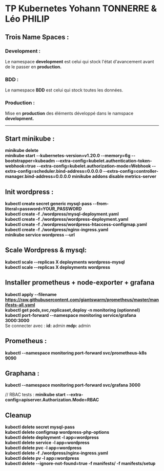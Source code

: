 # TP Kubernetes Yohann TONNERRE & Léo PHILIP
## Trois Name Spaces :
### **Development :**
Le namespace **development** est celui qui stock l'état d'avancement avant de le passer en **production.**

### **BDD :**
Le namespace **BDD** est celui qui stock toutes les données.

### **Production :**
Mise en **production** des éléments développé dans le namspace **development.**

------------------------

## **Start minikube :**
**minikube delete** </br>
**minikube start --kubernetes-version=v1.20.0 --memory=6g --bootstrapper=kubeadm --extra-config=kubelet.authentication-token-webhook=true --extra-config=kubelet.authorization-mode=Webhook --extra-config=scheduler.bind-address=0.0.0.0 --extra-config=controller-manager.bind-address=0.0.0.0**
**minikube addons disable metrics-server**

## **Init wordpress :**
**kubectl create secret generic mysql-pass --from-literal=password=YOUR_PASSWORD** </br>
**kubectl create -f ./wordpress/mysql-deployment.yaml** </br>
**kubectl create -f ./wordpress/wordpress-deployment.yaml** </br>
**kubectl create -f ./wordpress/wordpress-htaccess-configmap.yaml** </br>
**kubectl create -f ./wordpress/nginx-ingress.yaml** </br>
**minikube service wordpress --url**

## **Scale Wordpress & mysql:**
**kubectl scale --replicas X deployments wordpress-mysql** </br>
**kubectl scale --replicas X deployments wordpress**

## **Installer prometheus + node-exporter + grafana**
**kubectl apply --filename https://raw.githubusercontent.com/giantswarm/prometheus/master/manifests-all.yaml** </br>
**kubectl get pods,svc,replicaset,deploy -n monitoring (optionnel)** </br>
**kubectl port-forward --namespace monitoring service/grafana 3000:3000** </br>
Se connecter avec :
**id:** admin
**mdp:** admin


## **Prometheus :**
**kubectl --namespace monitoring port-forward svc/prometheus-k8s 9090**

## **Graphana :**
**kubectl --namespace monitoring port-forward svc/grafana 3000**

// RBAC tests :
**minikube start --extra-config=apiserver.Authorization.Mode=RBAC**


## **Cleanup**
**kubectl delete secret mysql-pass** </br>
**kubectl delete configmap wordpress-php-options** </br>
**kubectl delete deployment -l app=wordpress** </br>
**kubectl delete service -l app=wordpress** </br>
**kubectl delete pvc -l app=wordpress** </br>
**kubectl delete -f ./wordpress/nginx-ingress.yaml** </br>
**kubectl delete pv -l app=wordpress** </br>
**kubectl delete --ignore-not-found=true -f manifests/ -f manifests/setup**
